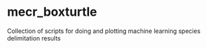 # mecr_boxturtle
Collection of scripts for doing and plotting machine learning species delimitation results
